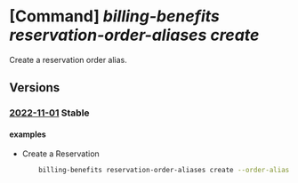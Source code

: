 # [Command] _billing-benefits reservation-order-aliases create_

Create a reservation order alias.

## Versions

### [2022-11-01](/Resources/mgmt-plane/L3Byb3ZpZGVycy9taWNyb3NvZnQuYmlsbGluZ2JlbmVmaXRzL3Jlc2VydmF0aW9ub3JkZXJhbGlhc2VzL3t9/2022-11-01.xml) **Stable**

<!-- mgmt-plane /providers/microsoft.billingbenefits/reservationorderaliases/{} 2022-11-01 -->

#### examples

- Create a Reservation
    ```bash
        billing-benefits reservation-order-aliases create --order-alias-name TestRO --location westus --applied-scope-type Single --applied-scope-prop "{subscription-id:/subscriptions/30000000-aaaa-bbbb-cccc-200000000004}" --billing-plan P1M --billing-scope-id /subscriptions/30000000-aaaa-bbbb-cccc-200000000004 --display-name TestRO --quantity 1 --renew false --reserved-resource-type VirtualMachines --sku Standard_B1ls  --term P1Y --instance-flexibility On
    ```
